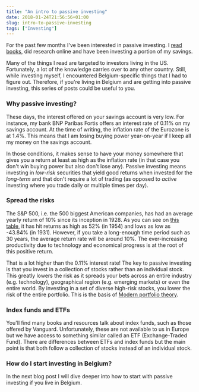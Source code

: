 ```yaml
---
title: "An intro to passive investing"
date: 2018-01-24T21:56:56+01:00
slug: intro-to-passive-investing
tags: ["Investing"]
---
```


For the past few months I've been interested in passive investing. I [read books](https://www.goodreads.com/list/show/120281.Books_about_investing),
did research online and have been investing a portion of my savings.

Many of the things I read are targeted to investors living in the US.
Fortunately, a lot of the knowledge carries over to any other country. Still,
while investing myself, I encountered Belgium-specific things that I had to
figure out. Therefore, if you're living in Belgium and are getting into passive
investing, this series of posts could be useful to you.

### Why passive investing?
These days, the interest offered on your savings account is very low. For
instance, my bank BNP Paribas Fortis offers an interest rate of 0.11% on my
savings account. At the time of writing, the inflation rate of the Eurozone is
at 1.4%. This means that I am losing buying power year-on-year if I keep all my
money on the savings account.

In those conditions, it makes sense to have your money somewhere that gives you
a return at least as high as the inflation rate (in that case you don't win
buying power but also don't lose any). Passive investing means investing in
*low-risk* securities that yield good returns when invested for the *long-term*
and that don't require a lot of trading (as opposed to *active* investing where
you trade daily or multiple times per day).

### Spread the risks
The S&P 500, i.e. the 500 biggest American companies, has had an average yearly
return of 10% since its inception in 1928. As you can see on [this table](http://pages.stern.nyu.edu/~adamodar/New_Home_Page/datafile/histretSP.html),
it has hit returns as high as 52% (in 1954) and lows as low as -43.84% (in
1931). However, if you take a long-enough time period such as 30 years, the
average return rate will be around 10%. The ever-increasing productivity due to
technology and economical progress is at the root of this positive return.

That is a lot higher than the 0.11% interest rate! The key to passive investing
is that you invest in a collection of stocks rather than an individual stock.
This greatly lowers the risk as it spreads your bets across an entire industry
(e.g. technology), geographical region (e.g. emerging markets) or even the
entire world. By investing in a set of diverse high-risk stocks, you lower the
risk of the entire portfolio. This is the basis of [Modern portfolio theory](https://en.wikipedia.org/wiki/Modern_portfolio_theory#Diversification). 

### Index funds and ETFs
You'll find many books and resources talk about index funds, such as those
offered by Vanguard. Unfortunately, these are not available to us in Europe but
we have access to something similar called an ETF (Exchange-Traded Fund). There
are differences between ETFs and index funds but the main point is that both
follow a collection of stocks instead of an individual stock.

### How do I start investing in Belgium?
In the next blog post I will dive deeper into how to start with passive
investing if you live in Belgium.
